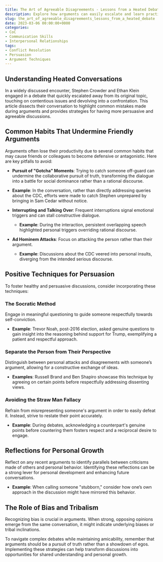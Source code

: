 ```yaml
---
title: The Art of Agreeable Disagreements - Lessons from a Heated Debate
description: Explore how arguments can easily escalate and learn practical strategies to foster productive and persuasive discussions.
slug: the_art_of_agreeable_disagreements_lessons_from_a_heated_debate
date: 2023-03-06 00:00:00+0000
categories:
- CoC
- Communication Skills
- Interpersonal Relationships
tags:
- Conflict Resolution
- Persuasion
- Argument Techniques
---
```


## Understanding Heated Conversations

In a widely discussed encounter, Stephen Crowder and Ethan Klein engaged in a debate that quickly escalated away from its original topic, touching on contentious issues and devolving into a confrontation. This article dissects their conversation to highlight common mistakes made during arguments and provides strategies for having more persuasive and agreeable discussions.

## Common Habits That Undermine Friendly Arguments

Arguments often lose their productivity due to several common habits that may cause friends or colleagues to become defensive or antagonistic. Here are key pitfalls to avoid:

- **Pursuit of "Gotcha" Moments**: Trying to catch someone off-guard can undermine the collaborative pursuit of truth, transforming the dialogue into a battle for social dominance rather than a rational discourse.
- **Example**: In the conversation, rather than directly addressing queries about the CDC, efforts were made to catch Stephen unprepared by bringing in Sam Cedar without notice.

- **Interrupting and Talking Over**: Frequent interruptions signal emotional triggers and can stall constructive dialogue.
  - **Example**: During the interaction, persistent overlapping speech highlighted personal triggers overriding rational discourse.

- **Ad Hominem Attacks**: Focus on attacking the person rather than their argument.
  - **Example**: Discussions about the CDC veered into personal insults, diverging from the intended serious discourse.

## Positive Techniques for Persuasion

To foster healthy and persuasive discussions, consider incorporating these techniques:

### The Socratic Method

Engage in meaningful questioning to guide someone respectfully towards self-conviction.

- **Example**: Trevor Noah, post-2016 election, asked genuine questions to gain insight into the reasoning behind support for Trump, exemplifying a patient and respectful approach.

### Separate the Person from Their Perspective

Distinguish between personal attacks and disagreements with someone’s argument, allowing for a constructive exchange of ideas.

- **Examples**: Russell Brand and Ben Shapiro showcase this technique by agreeing on certain points before respectfully addressing dissenting views.

### Avoiding the Straw Man Fallacy

Refrain from misrepresenting someone's argument in order to easily defeat it. Instead, strive to restate their point accurately.

- **Example**: During debates, acknowledging a counterpart's genuine points before countering them fosters respect and a reciprocal desire to engage.

## Reflections for Personal Growth

Reflect on any recent arguments to identify parallels between criticisms made of others and personal behavior. Identifying these reflections can be a strong lever for personal development and enhancing future conversations.

- **Example**: When calling someone "stubborn," consider how one’s own approach in the discussion might have mirrored this behavior.

## The Role of Bias and Tribalism

Recognizing bias is crucial in arguments. When strong, opposing opinions emerge from the same conversation, it might indicate underlying biases or tribal inclinations.

To navigate complex debates while maintaining amicability, remember that arguments should be a pursuit of truth rather than a showdown of egos. Implementing these strategies can help transform discussions into opportunities for shared understanding and personal growth.
